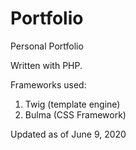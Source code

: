 # Portfolio
Personal Portfolio

Written with PHP.

Frameworks used:
  1. Twig (template engine)
  2. Bulma (CSS Framework)
  
  Updated as of June 9, 2020
